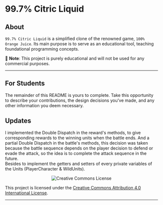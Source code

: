 # 99.7% Citric Liquid

## About

`99.7% Citric Liquid` is a simplified clone of the renowned game, `100% Orange Juice`. Its main
purpose is to serve as an educational tool, teaching foundational programming concepts.

📢 **Note**: This project is purely educational and will not be used for any commercial purposes.

---

## For Students

The remainder of this README is yours to complete. Take this opportunity to describe your
contributions, the design decisions you've made, and any other information you deem necessary.

## Updates
I implemented the Double Dispatch in the reward's methods, to give corresponding rewards to the winning units when the battle
ends. And a partial Double Dispatch in the battle's methods, this decision was taken because the battle sequence
depends on the player decision to defend or evade the attack, so the idea is to complete the attack sequence in the 
future. \
Besides to implement the getters and setters of every private variables of the Units (PlayerCharacter & WildUnits).

<div style="text-align:center;">
    <img src="https://i.creativecommons.org/l/by/4.0/88x31.png" alt="Creative Commons License">
</div>

This project is licensed under the [Creative Commons Attribution 4.0 International License](http://creativecommons.org/licenses/by/4.0/).

---